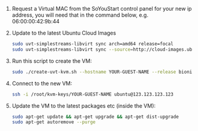 1. Request a Virtual MAC from the SoYouStart control panel for your new ip address, you will need that in the command below, e.g. 06:00:00:42:9b:44


2. Update to the latest Ubuntu Cloud Images
    ```bash
    sudo uvt-simplestreams-libvirt sync arch=amd64 release=focal
    sudo uvt-simplestreams-libvirt sync --source=http://cloud-images.ubuntu.com/minimal/releases arch=amd64 release=focal
    ```

3. Run this script to create the VM:
    ```bash
    sudo ./create-uvt-kvm.sh --hostname YOUR-GUEST-NAME --release bionic --memory 4096 --disk 40 --cpu 2 --bridge br0 --mac 06:00:00:42:9b:44  --ip 123.123.123.123 --network 54.36.67.139 --mask 255.255.255.255 --broadcast 5.196.205.132 --gateway 91.121.89.254 --dns 213.186.33.99 --dns-search evolvedbinary.com
    ```
4. Connect to the new VM:
    ```bash
    ssh -i /root/kvm-keys/YOUR-GUEST-NAME ubuntu@123.123.123.123
    ```

5) Update the VM to the latest packages etc (inside the VM):
    ```bash
    sudo apt-get update && apt-get upgrade && apt-get dist-upgrade
    sudo apt-get autoremove --purge
    ```
